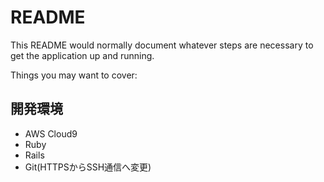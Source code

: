 # README

This README would normally document whatever steps are necessary to get the
application up and running.

Things you may want to cover:
## 開発環境

* AWS Cloud9<br>
* Ruby<br>
* Rails<br>
* Git(HTTPSからSSH通信へ変更)
